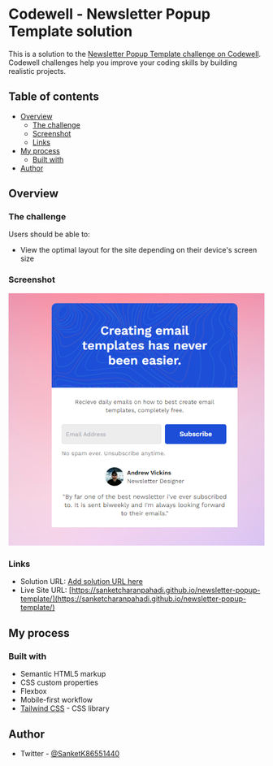 # Codewell - Newsletter Popup Template solution

This is a solution to the [Newsletter Popup Template challenge on Codewell](https://www.codewell.cc/challenges/newsletter-popup-template--60a8db35203a0e6180bb5035). Codewell challenges help you improve your coding skills by building realistic projects.

## Table of contents

- [Overview](#overview)
  - [The challenge](#the-challenge)
  - [Screenshot](#screenshot)
  - [Links](#links)
- [My process](#my-process)
  - [Built with](#built-with)
- [Author](#author)

## Overview

### The challenge

Users should be able to:

- View the optimal layout for the site depending on their device's screen size
<!-- - See hover states for all interactive elements on the page
- Filter job listings based on the categories -->

### Screenshot

![](./Screenshot.png)

### Links

- Solution URL: [Add solution URL here](https://your-solution-url.com)
- Live Site URL: [https://sanketcharanpahadi.github.io/newsletter-popup-template/](https://sanketcharanpahadi.github.io/newsletter-popup-template/)

## My process

### Built with

- Semantic HTML5 markup
- CSS custom properties
- Flexbox
- Mobile-first workflow
- [Tailwind CSS](https://tailwindcss.com/) - CSS library

## Author

<!-- - Website - [Add your name here](https://www.your-site.com) -->
<!-- - Frontend Mentor - [@yourusername](https://www.frontendmentor.io/profile/yourusername) -->

- Twitter - [@SanketK86551440](https://www.twitter.com/SanketK86551440)
